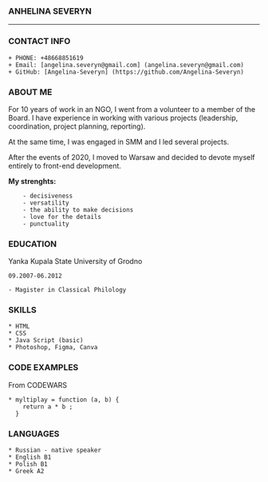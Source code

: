 ### **ANHELINA SEVERYN**
----------
### CONTACT INFO
    + PHONE: +48668851619
    + Email: [angelina.severyn@gmail.com] (angelina.severyn@gmail.com)
    + GitHub: [Angelina-Severyn] (https://github.com/Angelina-Severyn)
    
### ABOUT ME
For 10 years of work in an NGO, I went from a volunteer to a member of the Board. I have experience in working with various projects (leadership, coordination, project planning, reporting).

At the same time, I was engaged in SMM and I led several projects.

After the events of 2020, I moved to Warsaw and decided to devote myself entirely to front-end development.
    
**My strenghts:**
        
        - decisiveness
        - versatility
        - the ability to make decisions
        - love for the details
        - punctuality
        
### EDUCATION

Yanka Kupala State University of Grodno
    
    09.2007-06.2012
    
    - Magister in Classical Philology
    
### SKILLS
    * HTML
    * CSS
    * Java Script (basic)
    * Photoshop, Figma, Canva
    
### CODE EXAMPLES
From CODEWARS

    * myltiplay = function (a, b) {
        return a * b ;
      }
 
 
### LANGUAGES
    * Russian - native speaker
    * English B1
    * Polish B1
    * Greek A2
